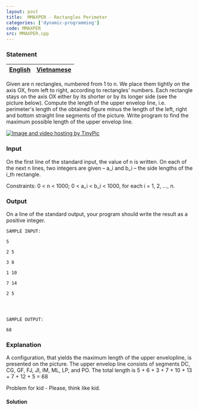 ```yaml
---
layout: post
title:  MMAXPER - Rectangles Perimeter
categories: ['dynamic-programming']
code: MMAXPER
src: MMAXPER.cpp
---
```


### **Statement**

[English](/problems/MMAXPER/en/) | [Vietnamese](/problems/MMAXPER/vn/)  
---|---  
  
Given are n rectangles, numbered from 1 to n. We place them tightly on the
axis OX, from left to right, according to rectangles' numbers. Each rectangle
stays on the axis OX either by its shorter or by its longer side (see the
picture below). Compute the length of the upper envelop line, i.e. perimeter's
length of the obtained figure minus the length of the left, right and bottom
straight line segments of the picture. Write program to find the maximum
possible length of the upper envelop line.

[![Image and video hosting by
TinyPic](http://i39.tinypic.com/dc5tls.jpg)](http://tinypic.com)

### Input

On the first line of the standard input, the value of n is written. On each of
the next n lines, two integers are given – a_i and b_i – the side lengths of
the i_th rectangle.

Constraints: 0 < n < 1000; 0 < a_i < b_i < 1000, for each i = 1, 2, …, n.

### Output

On a line of the standard output, your program should write the result as a
positive integer.

    
    
    SAMPLE INPUT:
    5
    2 5
    3 8
    1 10
    7 14
    2 5
    
    
    
    SAMPLE OUTPUT:
    68
    

### Explanation

A configuration, that yields the maximum length of the upper envelopline, is
presented on the picture. The upper envelop line consists of segments DC, CG,
GF, FJ, JI, IM, ML, LP, and PO. The total length is 5 + 6 + 3 + 7 + 10 + 13 +
7 + 12 + 5 = 68

Problem for kid - Please, think like kid.



#### **Solution**



